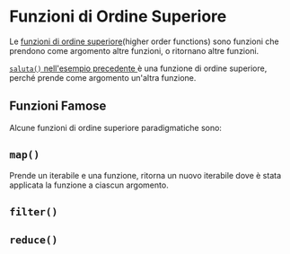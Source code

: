 # Funzioni di Ordine Superiore


Le [funzioni di ordine superiore](https://it.wikipedia.org/wiki/Funzione_di_ordine_superiore)(higher order functions) sono funzioni che prendono come argomento altre funzioni, o ritornano altre funzioni.

[`saluta()` nell'esempio precedente ](./README.md) è una funzione di ordine superiore, perché prende come argomento un'altra funzione.


## Funzioni Famose

Alcune funzioni di ordine superiore paradigmatiche sono:

## `map()`

Prende un iterabile e una funzione, ritorna un nuovo iterabile dove è stata applicata la funzione a ciascun argomento.

## `filter()`

## `reduce()`


